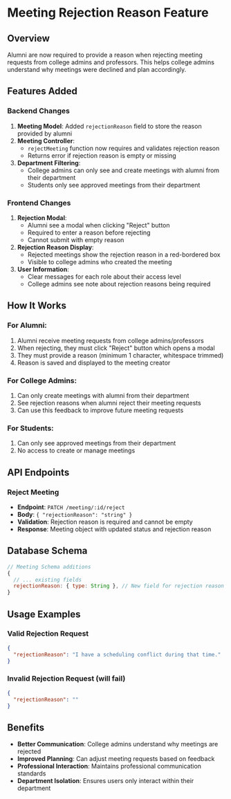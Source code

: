 # Meeting Rejection Reason Feature

## Overview
Alumni are now required to provide a reason when rejecting meeting requests from college admins and professors. This helps college admins understand why meetings were declined and plan accordingly.

## Features Added

### Backend Changes
1. **Meeting Model**: Added `rejectionReason` field to store the reason provided by alumni
2. **Meeting Controller**: 
   - `rejectMeeting` function now requires and validates rejection reason
   - Returns error if rejection reason is empty or missing
3. **Department Filtering**: 
   - College admins can only see and create meetings with alumni from their department
   - Students only see approved meetings from their department

### Frontend Changes  
1. **Rejection Modal**: 
   - Alumni see a modal when clicking "Reject" button
   - Required to enter a reason before rejecting
   - Cannot submit with empty reason
2. **Rejection Reason Display**:
   - Rejected meetings show the rejection reason in a red-bordered box
   - Visible to college admins who created the meeting
3. **User Information**: 
   - Clear messages for each role about their access level
   - College admins see note about rejection reasons being required

## How It Works

### For Alumni:
1. Alumni receive meeting requests from college admins/professors
2. When rejecting, they must click "Reject" button which opens a modal
3. They must provide a reason (minimum 1 character, whitespace trimmed)
4. Reason is saved and displayed to the meeting creator

### For College Admins:
1. Can only create meetings with alumni from their department
2. See rejection reasons when alumni reject their meeting requests
3. Can use this feedback to improve future meeting requests

### For Students:
1. Can only see approved meetings from their department
2. No access to create or manage meetings

## API Endpoints

### Reject Meeting
- **Endpoint**: `PATCH /meeting/:id/reject`
- **Body**: `{ "rejectionReason": "string" }`
- **Validation**: Rejection reason is required and cannot be empty
- **Response**: Meeting object with updated status and rejection reason

## Database Schema

```javascript
// Meeting Schema additions
{
  // ... existing fields
  rejectionReason: { type: String }, // New field for rejection reason
}
```

## Usage Examples

### Valid Rejection Request
```json
{
  "rejectionReason": "I have a scheduling conflict during that time."
}
```

### Invalid Rejection Request (will fail)
```json
{
  "rejectionReason": ""
}
```

## Benefits
- **Better Communication**: College admins understand why meetings are rejected
- **Improved Planning**: Can adjust meeting requests based on feedback
- **Professional Interaction**: Maintains professional communication standards
- **Department Isolation**: Ensures users only interact within their department